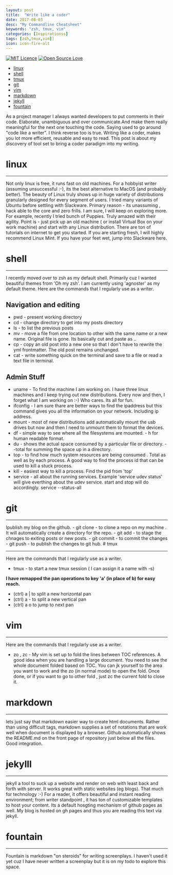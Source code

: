 ```yaml
---
layout: post
title:  "Write like a coder"
date: 2017-08-03
desc: "My Commandline Cheatsheet"
keywords: "zsh, tmux, vim"
categories: [Inspirationss]
tags: [zsh,tmux,vim]]
icon: icon-fire-alt
---
```

[![MIT Licence](https://badges.frapsoft.com/os/mit/mit.svg?v=103)](https://opensource.org/licenses/mit-license.php)
[![Open Source Love](https://badges.frapsoft.com/os/v1/open-source.png?v=103)](https://github.com/ellerbrock/open-source-badge/)

* [linux](#linux)
* [shell](#shell)
* [tmux](#tmux)
* [git](#git)
* [vim](#vim)
* [markdown](#md)
* [jekyll](#jk)
* [fountain](#fn)

As a project manager I always wanted developers to put comments in their code. Elaborate, unambiguous and over communicate.And make them really meaningful for the next one touching the code. Saying used to go around "code like a writer". I think reverse too is true. Writing like a coder, makes you lot more efficient, reusable and easy to read. This post is about my discovery of tool set to bring a coder paradigm into my writing. 

# linux
<hr><a name="linux"></a> Not only linux is free, it runs fast on old machines. For a hobbyist writer (assuming unsuccessful :-), its the best alternative to MacOS (and probably better). The beauty of Linux truly shows up in huge variety of distributions granularly designed for every segment of users.  I tried many variants of Ubuntu before settling with Slackware. Primary reason - its unassuming , hack able to the core and zero frills. I am sure, I will keep on exploring more. For example, recently I tried bunch of Puppies. Truly amazed with their agility. Point is - just pick up an old machine ( or install Virtual Box  on your work machine) and start with any Linux distribution. There are ton of tutorials on internet to get you started. If you are starting fresh, I will highly recommend Linux Mint. If you have your feet wet, jump into Slackware here.

# shell

<hr><a name="shell"></a> I recently moved over to zsh as my default shell. Primarily cuz I wanted beautiful themes from  'Oh my zsh'. I am currently using 'agnoster' as my default theme. Here are the commands that I regularly use as a writer.

## Navigation and editing
- pwd - present working directory
- cd - change directory to get into my posts directory
- ls - to list the previous posts
- mv - move a file from one location to other with the same name or a new name. Original file is gone. Its basically cut and paste as ..
- cp - copy an old post into a new one so that I don't have to rewrite the yml frontmatter. The old post remains unchanged. 
- cat - write something quick on the terminal and save to a file or read a text file in terminal. 

## Admin Stuff

- uname - To find the machine I am working on. I have three linux machines and I keep trying out new distributions. Every now and then, I forget what I am working on :-) Who cares. Its all for fun. 
- ifconfig - I am sure thare are better ways to find the ipaddress but this command gives  you all the information on your network. Including ip address. 
- mount - most of new distributions add automatically mount the usb drives but now and then I need  to unmount them to format the devices. 
- df - simple way to see where all the filesystems are mounted.  - h for human readable format. 
- du - shows the actual space consumed by a particular file or directory. --total for summing the space up in a directory. 
- top - to find how much system resources  are being consumed . Total as well as by each process. A good way to find the process id that can be used to kill a stuck process. 
- kill -  easiest way to kill a process. Find the pid from 'top'
- service - all about the running services. Example 'service udev status' will give everthing  about the udev service. start and stop will do accordingly.  service --status-all 
# git
<hr><a name="git"></a> Ipublish my blog on the github. 
- git clone - to clone a repo on my machine . It will automatically create a directory for the repo. 
- git add - to stage the chnages to exiting posts or new posts.
- git commit - to commit the changes 
- git push - to publish the changes to git hub. 
# tmux

<hr><a name="tmux"></a> Here are the commands that I regularly use as a writer.

- tmux - to start a new tmux session  ( I can assign it a name with -s)

**I have remapped the pan operations to key 'a' (in place of b) for easy reach.**

- (ctrl) a | to split a new horizontal pan
- (ctrl) a - to split a new vertical pan
- (ctrl) a o to jump to next pan
    
# vim
<hr><a name="vim"></a> Here are the commands that I regularly use as a writer.

- zo , zc  - My vim is set up to fold the lines between TOC references. A good idea when you are handling a large document. You need to see the whole document folded based on TOC. You can jk yourself to the area you want to work and the zo (in normal mode) to open the fold. Once done, or if you want to go to other fold , just zc the current fold to close it. 
# markdown 
<hr><a name="md"></a> lets just say that markdown easier way to create html documents. Rather than using difficult tags, markdown supplies a set of notations that are work well when document is displayed by a browser. Github automatically shows the README.md on the front page of repository just below all the files. Good integration. 

# jekylll 
<hr><a name="jk"></a> jekyll a tool to suck up a website and render on web with least back and forth with server. It works great with static websites (eg blogs). That much for technology :-)  For a reader, it offers beautiful and instant reading environment; from writer standpoint , it has ton of customizable templates to host your content. Its a default hosgting mechanism of github pages as well. My blog is hosted on gh pages and thus you are reading this text via jekyll. 

# fountain 

<hr><a name="fn"></a> Fountain is markdown "on steroids" for writing screenplays. I haven't used it yet cuz I have never written a screenplay but it is on my todo to explore this space. 

